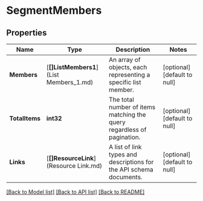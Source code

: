 # SegmentMembers

## Properties
Name | Type | Description | Notes
------------ | ------------- | ------------- | -------------
**Members** | [**[]ListMembers1**](List Members_1.md) | An array of objects, each representing a specific list member. | [optional] [default to null]
**TotalItems** | **int32** | The total number of items matching the query regardless of pagination. | [optional] [default to null]
**Links** | [**[]ResourceLink**](Resource Link.md) | A list of link types and descriptions for the API schema documents. | [optional] [default to null]

[[Back to Model list]](../README.md#documentation-for-models) [[Back to API list]](../README.md#documentation-for-api-endpoints) [[Back to README]](../README.md)



